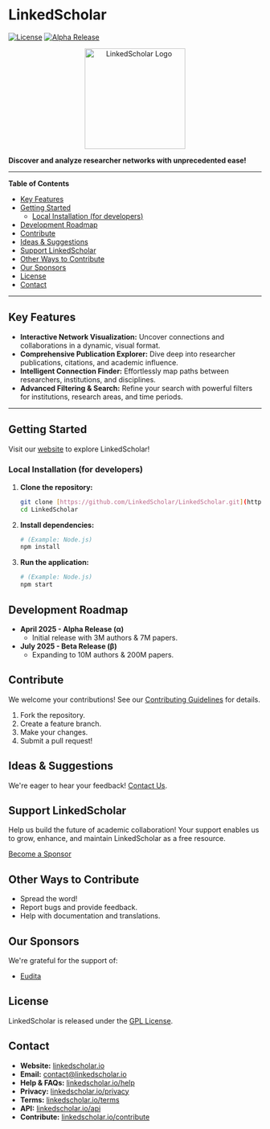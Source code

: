 # LinkedScholar

[![License](https://img.shields.io/badge/license-GPL-blue.svg)](LICENSE)
[![Alpha Release](https://img.shields.io/badge/Release-Alpha-orange.svg)](https://github.com/LinkedScholar/LinkedScholar/releases/tag/alpha)

<p align="center">
  <img src="https://avatars.githubusercontent.com/u/201562214?" alt="LinkedScholar Logo" width="200">
</p>

**Discover and analyze researcher networks with unprecedented ease!**

---

**Table of Contents**

* [Key Features](#key-features)
* [Getting Started](#getting-started)
    * [Local Installation (for developers)](#local-installation-for-developers)
* [Development Roadmap](#development-roadmap)
* [Contribute](#contribute)
* [Ideas & Suggestions](#ideas--suggestions)
* [Support LinkedScholar](#support-linkedscholar)
* [Other Ways to Contribute](#other-ways-to-contribute)
* [Our Sponsors](#our-sponsors)
* [License](#license)
* [Contact](#contact)

---

## Key Features

* **Interactive Network Visualization:** Uncover connections and collaborations in a dynamic, visual format.
* **Comprehensive Publication Explorer:** Dive deep into researcher publications, citations, and academic influence.
* **Intelligent Connection Finder:** Effortlessly map paths between researchers, institutions, and disciplines.
* **Advanced Filtering & Search:** Refine your search with powerful filters for institutions, research areas, and time periods.

---

## Getting Started

Visit our [website](https://linkedscholar.io) to explore LinkedScholar!

### Local Installation (for developers)

1.  **Clone the repository:**
    ```bash
    git clone [https://github.com/LinkedScholar/LinkedScholar.git](https://github.com/LinkedScholar/LinkedScholar.git)
    cd LinkedScholar
    ```

2.  **Install dependencies:**
    ```bash
    # (Example: Node.js)
    npm install
    ```

3.  **Run the application:**
    ```bash
    # (Example: Node.js)
    npm start
    ```

## Development Roadmap

* **April 2025 - Alpha Release (α)**
    * Initial release with 3M authors & 7M papers.
* **July 2025 - Beta Release (β)**
    * Expanding to 10M authors & 200M papers.

## Contribute

We welcome your contributions! See our [Contributing Guidelines](CONTRIBUTING.md) for details.

1.  Fork the repository.
2.  Create a feature branch.
3.  Make your changes.
4.  Submit a pull request!

## Ideas & Suggestions

We're eager to hear your feedback! [Contact Us](mailto:contact@linkedscholar.io).

## Support LinkedScholar

Help us build the future of academic collaboration! Your support enables us to grow, enhance, and maintain LinkedScholar as a free resource.

[Become a Sponsor](https://linkedscholar.io/sponsor)

## Other Ways to Contribute

* Spread the word!
* Report bugs and provide feedback.
* Help with documentation and translations.

## Our Sponsors

We're grateful for the support of:

* [Eudita](https://eudita.es/)

## License

LinkedScholar is released under the [GPL License](LICENSE).

## Contact

* **Website:** [linkedscholar.io](https://linkedscholar.io)
* **Email:** [contact@linkedscholar.io](mailto:contact@linkedscholar.io)
* **Help & FAQs:** [linkedscholar.io/help](https://linkedscholar.io/help)
* **Privacy:** [linkedscholar.io/privacy](https://linkedscholar.io/privacy)
* **Terms:** [linkedscholar.io/terms](https://linkedscholar.io/terms)
* **API:** [linkedscholar.io/api](https://linkedscholar.io/api)
* **Contribute:** [linkedscholar.io/contribute](https://linkedscholar.io/contribute)
